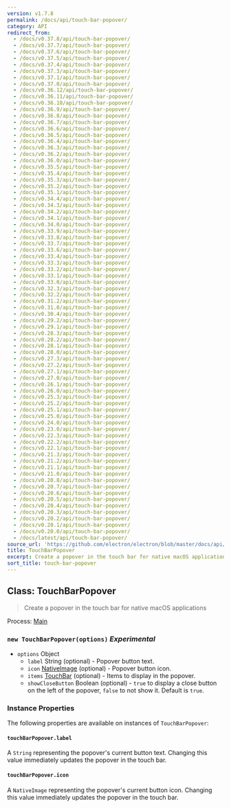 ```yaml
---
version: v1.7.8
permalink: /docs/api/touch-bar-popover/
category: API
redirect_from:
  - /docs/v0.37.8/api/touch-bar-popover/
  - /docs/v0.37.7/api/touch-bar-popover/
  - /docs/v0.37.6/api/touch-bar-popover/
  - /docs/v0.37.5/api/touch-bar-popover/
  - /docs/v0.37.4/api/touch-bar-popover/
  - /docs/v0.37.3/api/touch-bar-popover/
  - /docs/v0.37.1/api/touch-bar-popover/
  - /docs/v0.37.0/api/touch-bar-popover/
  - /docs/v0.36.12/api/touch-bar-popover/
  - /docs/v0.36.11/api/touch-bar-popover/
  - /docs/v0.36.10/api/touch-bar-popover/
  - /docs/v0.36.9/api/touch-bar-popover/
  - /docs/v0.36.8/api/touch-bar-popover/
  - /docs/v0.36.7/api/touch-bar-popover/
  - /docs/v0.36.6/api/touch-bar-popover/
  - /docs/v0.36.5/api/touch-bar-popover/
  - /docs/v0.36.4/api/touch-bar-popover/
  - /docs/v0.36.3/api/touch-bar-popover/
  - /docs/v0.36.2/api/touch-bar-popover/
  - /docs/v0.36.0/api/touch-bar-popover/
  - /docs/v0.35.5/api/touch-bar-popover/
  - /docs/v0.35.4/api/touch-bar-popover/
  - /docs/v0.35.3/api/touch-bar-popover/
  - /docs/v0.35.2/api/touch-bar-popover/
  - /docs/v0.35.1/api/touch-bar-popover/
  - /docs/v0.34.4/api/touch-bar-popover/
  - /docs/v0.34.3/api/touch-bar-popover/
  - /docs/v0.34.2/api/touch-bar-popover/
  - /docs/v0.34.1/api/touch-bar-popover/
  - /docs/v0.34.0/api/touch-bar-popover/
  - /docs/v0.33.9/api/touch-bar-popover/
  - /docs/v0.33.8/api/touch-bar-popover/
  - /docs/v0.33.7/api/touch-bar-popover/
  - /docs/v0.33.6/api/touch-bar-popover/
  - /docs/v0.33.4/api/touch-bar-popover/
  - /docs/v0.33.3/api/touch-bar-popover/
  - /docs/v0.33.2/api/touch-bar-popover/
  - /docs/v0.33.1/api/touch-bar-popover/
  - /docs/v0.33.0/api/touch-bar-popover/
  - /docs/v0.32.3/api/touch-bar-popover/
  - /docs/v0.32.2/api/touch-bar-popover/
  - /docs/v0.31.2/api/touch-bar-popover/
  - /docs/v0.31.0/api/touch-bar-popover/
  - /docs/v0.30.4/api/touch-bar-popover/
  - /docs/v0.29.2/api/touch-bar-popover/
  - /docs/v0.29.1/api/touch-bar-popover/
  - /docs/v0.28.3/api/touch-bar-popover/
  - /docs/v0.28.2/api/touch-bar-popover/
  - /docs/v0.28.1/api/touch-bar-popover/
  - /docs/v0.28.0/api/touch-bar-popover/
  - /docs/v0.27.3/api/touch-bar-popover/
  - /docs/v0.27.2/api/touch-bar-popover/
  - /docs/v0.27.1/api/touch-bar-popover/
  - /docs/v0.27.0/api/touch-bar-popover/
  - /docs/v0.26.1/api/touch-bar-popover/
  - /docs/v0.26.0/api/touch-bar-popover/
  - /docs/v0.25.3/api/touch-bar-popover/
  - /docs/v0.25.2/api/touch-bar-popover/
  - /docs/v0.25.1/api/touch-bar-popover/
  - /docs/v0.25.0/api/touch-bar-popover/
  - /docs/v0.24.0/api/touch-bar-popover/
  - /docs/v0.23.0/api/touch-bar-popover/
  - /docs/v0.22.3/api/touch-bar-popover/
  - /docs/v0.22.2/api/touch-bar-popover/
  - /docs/v0.22.1/api/touch-bar-popover/
  - /docs/v0.21.3/api/touch-bar-popover/
  - /docs/v0.21.2/api/touch-bar-popover/
  - /docs/v0.21.1/api/touch-bar-popover/
  - /docs/v0.21.0/api/touch-bar-popover/
  - /docs/v0.20.8/api/touch-bar-popover/
  - /docs/v0.20.7/api/touch-bar-popover/
  - /docs/v0.20.6/api/touch-bar-popover/
  - /docs/v0.20.5/api/touch-bar-popover/
  - /docs/v0.20.4/api/touch-bar-popover/
  - /docs/v0.20.3/api/touch-bar-popover/
  - /docs/v0.20.2/api/touch-bar-popover/
  - /docs/v0.20.1/api/touch-bar-popover/
  - /docs/v0.20.0/api/touch-bar-popover/
  - /docs/latest/api/touch-bar-popover/
source_url: 'https://github.com/electron/electron/blob/master/docs/api/touch-bar-popover.md'
title: TouchBarPopover
excerpt: Create a popover in the touch bar for native macOS applications
sort_title: touch-bar-popover
---
```




<!--


                                      ::::
                                    :o+//+o:
                                    +o    oo-
                                    :o+//oo/+o/
                                      -::-   -oo:
                                               /s/
                      -::::::::-                :s/  :::--
                  :+oo+////////+:        -:/+oo/ :s:-///++oo+:
                /o+:                -/+oo+/:-     +o-      -:+o:
               /s:              -:+o+/:           -o+         :s/
              -s/            -/oo/:                /s-         +s-
              -s/         -/oo/-                   -s/         /s-
               oo       :+o/-                       oo         oo
               -s/    :oo/                          /s-       /s-
                :s/ :oo:              -::-          /s-      /s:
                  -+o/               /ssss/         :s:    -+o-
                 :o+--               /ssss/         :s:   :o+-
                :s/  +o:              -::-          /s-   --
               -s/    :+o/-                         /s-
               oo       -+o+-                       oo
              -s/         -/oo/-                   -s/
             -+soo+:         -/oo/:                /s-      /oooo+-
             o+   :s:           -:+o+/:-          -o+      /s:  -oo
             oo:--/s:       ::      -:+oo+/:-     -/-      /s/--:o+
              :+++/-        :s:          -:/+ooo++//////++oo//+o+:
                             /s:                --::::::--
                              /s/              /s-
                               :oo:          :oo:
                                 /oo/-    -/oo/
                                   -/+oooo+/-





                   _______  _______  _______  _______  __
                  |       ||       ||       ||       ||  |
                  |  _____||_     _||   _   ||    _  ||  |
                  | |_____   |   |  |  | |  ||   |_| ||  |
                  |_____  |  |   |  |  |_|  ||    ___||__|
                   _____| |  |   |  |       ||   |     __
                  |_______|  |___|  |_______||___|    |__|


    This file is generated automatically, so it should not be edited.

    To make changes, head over to the electron/electron repository:

    https://github.com/electron/electron/blob/master/docs/api/touch-bar-popover.md

    Thanks!

-->
## Class: TouchBarPopover

> Create a popover in the touch bar for native macOS applications

Process: [Main]({{site.baseurl}}/docs/tutorial/quick-start#main-process)

### `new TouchBarPopover(options)` _Experimental_

*   `options` Object
    *   `label` String (optional) - Popover button text.
    *   `icon` [NativeImage]({{site.baseurl}}/docs/api/native-image) (optional) - Popover button icon.
    *   `items` [TouchBar]({{site.baseurl}}/docs/api/touch-bar) (optional) - Items to display in the popover.
    *   `showCloseButton` Boolean (optional) - `true` to display a close button on the left of the popover, `false` to not show it. Default is `true`.

### Instance Properties

The following properties are available on instances of `TouchBarPopover`:

#### `touchBarPopover.label`

A `String` representing the popover's current button text. Changing this value immediately updates the popover in the touch bar.

#### `touchBarPopover.icon`

A `NativeImage` representing the popover's current button icon. Changing this value immediately updates the popover in the touch bar.

